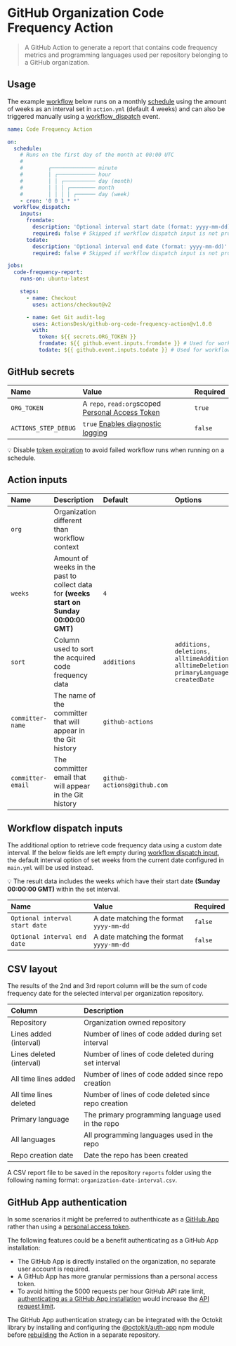 # GitHub Organization Code Frequency Action

> A GitHub Action to generate a report that contains code frequency metrics and programming languages used per repository belonging to a GitHub organization.

## Usage

The example [workflow](https://docs.github.com/en/actions/reference/workflow-syntax-for-github-actions) below runs on a monthly [schedule](https://docs.github.com/en/actions/reference/events-that-trigger-workflows#scheduled-events) using the amount of weeks as an interval set in `action.yml` (default 4 weeks) and can also be triggered manually using a [workflow_dispatch](https://docs.github.com/en/actions/reference/events-that-trigger-workflows#manual-events) event.

```yml
name: Code Frequency Action

on:
  schedule:
    # Runs on the first day of the month at 00:00 UTC
    #
    #        ┌────────────── minute
    #        │ ┌──────────── hour
    #        │ │ ┌────────── day (month)
    #        │ │ │ ┌──────── month
    #        │ │ │ │ ┌────── day (week)
    - cron: '0 0 1 * *'
  workflow_dispatch:
    inputs:
      fromdate:
        description: 'Optional interval start date (format: yyyy-mm-dd)'
        required: false # Skipped if workflow dispatch input is not provided
      todate:
        description: 'Optional interval end date (format: yyyy-mm-dd)'
        required: false # Skipped if workflow dispatch input is not provided

jobs:
  code-frequency-report:
    runs-on: ubuntu-latest

    steps:
      - name: Checkout
        uses: actions/checkout@v2

      - name: Get Git audit-log
        uses: ActionsDesk/github-org-code-frequency-action@v1.0.0
        with:
          token: ${{ secrets.ORG_TOKEN }}
          fromdate: ${{ github.event.inputs.fromdate }} # Used for workflow dispatch input
          todate: ${{ github.event.inputs.todate }} # Used for workflow dispatch input
```

## GitHub secrets

| Name                 | Value                                              | Required |
| :------------------- | :------------------------------------------------- | :------- |
| `ORG_TOKEN`          | A `repo`, `read:org`scoped [Personal Access Token] | `true`   |
| `ACTIONS_STEP_DEBUG` | `true` [Enables diagnostic logging]                | `false`  |

[personal access token]: https://github.com/settings/tokens/new?scopes=repo,read:org&description=Code+Frequency+Action 'Personal Access Token'
[enables diagnostic logging]: https://docs.github.com/en/actions/managing-workflow-runs/enabling-debug-logging#enabling-runner-diagnostic-logging 'Enabling runner diagnostic logging'

:bulb: Disable [token expiration](https://github.blog/changelog/2021-07-26-expiration-options-for-personal-access-tokens/) to avoid failed workflow runs when running on a schedule.

## Action inputs

| Name              | Description                                                                              | Default                     | Options                                                                                  | Required |
| :---------------- | :--------------------------------------------------------------------------------------- | :-------------------------- | :--------------------------------------------------------------------------------------- | :------- |
| `org`             | Organization different than workflow context                                             |                             |                                                                                          | `false`  |
| `weeks`           | Amount of weeks in the past to collect data for **(weeks start on Sunday 00:00:00 GMT)** | `4`                         |                                                                                          | `false`  |
| `sort`            | Column used to sort the acquired code frequency data                                     | `additions`                 | `additions, deletions, alltimeAdditions, alltimeDeletions, primaryLanguage, createdDate` | `false`  |
| `committer-name`  | The name of the committer that will appear in the Git history                            | `github-actions`            |                                                                                          | `false`  |
| `committer-email` | The committer email that will appear in the Git history                                  | `github-actions@github.com` |                                                                                          | `false`  |

## Workflow dispatch inputs

The additional option to retrieve code frequency data using a custom date interval.
If the below fields are left empty during [workflow dispatch input](https://github.blog/changelog/2020-07-06-github-actions-manual-triggers-with-workflow_dispatch/), the default interval option of set weeks from the current date configured in `main.yml` will be used instead.

:bulb: The result data includes the weeks which have their start date **(Sunday 00:00:00 GMT)** within the set interval.

| Name                           | Value                                   | Required |
| :----------------------------- | :-------------------------------------- | :------- |
| `Optional interval start date` | A date matching the format `yyyy-mm-dd` | `false`  |
| `Optional interval end date`   | A date matching the format `yyyy-mm-dd` | `false`  |

## CSV layout

The results of the 2nd and 3rd report column will be the sum of code frequency date for the selected interval per organization repository.

| Column                   | Description                                         |
| :----------------------- | :-------------------------------------------------- |
| Repository               | Organization owned repository                       |
| Lines added (interval)   | Number of lines of code added during set interval   |
| Lines deleted (interval) | Number of lines of code deleted during set interval |
| All time lines added     | Number of lines of code added since repo creation   |
| All time lines deleted   | Number of lines of code deleted since repo creation |
| Primary language         | The primary programming language used in the repo   |
| All languages            | All programming languages used in the repo          |
| Repo creation date       | Date the repo has been created                      |

A CSV report file to be saved in the repository `reports` folder using the following naming format: `organization-date-interval.csv`.

## GitHub App authentication

In some scenarios it might be preferred to authenthicate as a [GitHub App](https://docs.github.com/developers/apps/getting-started-with-apps/about-apps) rather than using a [personal access token](https://docs.github.com/authentication/keeping-your-account-and-data-secure/creating-a-personal-access-token).

The following features could be a benefit authenticating as a GitHub App installation:

- The GitHub App is directly installed on the organization, no separate user account is required.
- A GitHub App has more granular permissions than a personal access token.
- To avoid hitting the 5000 requests per hour GitHub API rate limit, [authenticating as a GitHub App installation](https://docs.github.com/developers/apps/building-github-apps/authenticating-with-github-apps#authenticating-as-an-installation) would increase the [API request limit](https://docs.github.com/developers/apps/building-github-apps/rate-limits-for-github-apps#github-enterprise-cloud-server-to-server-rate-limits).

The GitHub App authentication strategy can be integrated with the Octokit library by installing and configuring the [@octokit/auth-app](https://github.com/octokit/auth-app.js/#usage-with-octokit) npm module before [rebuilding](https://docs.github.com/actions/creating-actions/creating-a-javascript-action) the Action in a separate repository.
